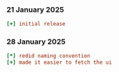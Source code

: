 ### 21 January 2025
```ini
[+] initial release
```

### 28 January 2025
```ini
[*] redid naming convention 
[+] made it easier to fetch the ui
```